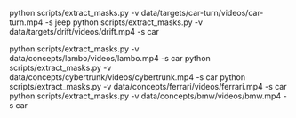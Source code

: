 
python scripts/extract_masks.py -v data/targets/car-turn/videos/car-turn.mp4 -s jeep
python scripts/extract_masks.py -v data/targets/drift/videos/drift.mp4 -s car


python scripts/extract_masks.py -v data/concepts/lambo/videos/lambo.mp4 -s car
python scripts/extract_masks.py -v data/concepts/cybertrunk/videos/cybertrunk.mp4 -s car
python scripts/extract_masks.py -v data/concepts/ferrari/videos/ferrari.mp4 -s car
python scripts/extract_masks.py -v data/concepts/bmw/videos/bmw.mp4 -s car
